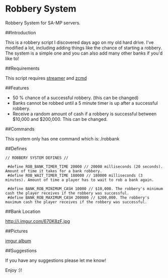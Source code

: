 # Robbery System
Robbery System for SA-MP servers.

##Introduction

This is a robbery script I discovered days ago on my old hard drive. I've modified a lot, including adding things like the chance of starting a robbery. The system is a simple one and you can also add many other banks if you'd like to!

##Requirements

This script requires [streamer](http://forum.sa-mp.com/showthread.php?t=102865) and [zcmd](http://forum.sa-mp.com/showthread.php?t=91354)

##Features

* 50 % chance of a successful robbery. (this can be changed)
* Banks cannot be robbed until a 5 minute timer is up after a successful robbery.
* Receive a random amount of cash if a robbery is successful between $10,000 and $200,000. This can be changed.

##Commands

This system only has one command which is: /robbank

##Defines
```
// ROBBERY SYSTEM DEFINES //

 #define ROB_BANK_TIMER_TIME 20000 // 20000 milliseconds (20 seconds). Amount of time it takes for a bank robbery.
 #define ROB_WAIT_TIMER_TIME 180000 // 180000 milliseconds (3 minutes). Amount of time a player has to wait to rob a bank again.

 #define BANK_ROB_MINIMUM_CASH 10000 // $10,000. The robbery's minimum cash the player receives if the robbery was successful.
 #define BANK_ROB_MAXIMUM_CASH 200000 // $200,000. The robbery's maximum cash the player receives if the robbery was successful.
```

##Bank Location

http://i.imgur.com/670K8zF.jpg

##Pictures

[imgur album](http://imgur.com/a/7FUyb)

##Suggestions

If you have any suggestions please let me know!

Enjoy :)!
